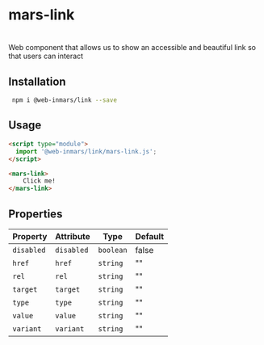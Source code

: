 # mars-link

# <mars-link>
Web component that allows us to show an accessible and beautiful link so that users can interact

## Installation
```bash
 npm i @web-inmars/link --save
```

## Usage
```html
<script type="module">
  import '@web-inmars/link/mars-link.js';
</script>

<mars-link>
    Click me!
</mars-link>
```

## Properties

| Property   | Attribute  | Type      | Default |
|------------|------------|-----------|---------|
| `disabled` | `disabled` | `boolean` | false   |
| `href`     | `href`     | `string`  | ""      |
| `rel`      | `rel`      | `string`  | ""      |
| `target`   | `target`   | `string`  | ""      |
| `type`     | `type`     | `string`  | ""      |
| `value`    | `value`    | `string`  | ""      |
| `variant`  | `variant`  | `string`  | ""      |
